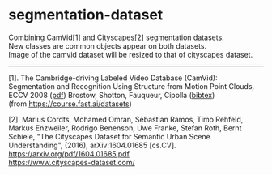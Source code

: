 # segmentation-dataset

Combining CamVid[1] and Cityscapes[2] segmentation datasets.  
New classes are common objects appear on both datasets.  
Image of the camvid dataset will be resized to that of cityscapes dataset.  

----------------------------------------------------------------------------------------------------------
[1]. The Cambridge-driving Labeled Video Database (CamVid):
Segmentation and Recognition Using Structure from Motion Point Clouds, ECCV 2008 ([pdf](http://www.inf.ethz.ch/personal/gbrostow/ext/MotionSegRecECCV08.pdf))
Brostow, Shotton, Fauqueur, Cipolla ([bibtex](http://www.cs.ucl.ac.uk/staff/G.Brostow/bibs/RecognitionFromMotion_bib.html))   
(from https://course.fast.ai/datasets)

[2]. Marius Cordts, Mohamed Omran, Sebastian Ramos, Timo Rehfeld, Markus Enzweiler, Rodrigo Benenson, Uwe Franke, Stefan Roth, Bernt Schiele, "The Cityscapes Dataset for Semantic Urban Scene Understanding", (2016), 	arXiv:1604.01685 [cs.CV].
https://arxiv.org/pdf/1604.01685.pdf   
https://www.cityscapes-dataset.com/
